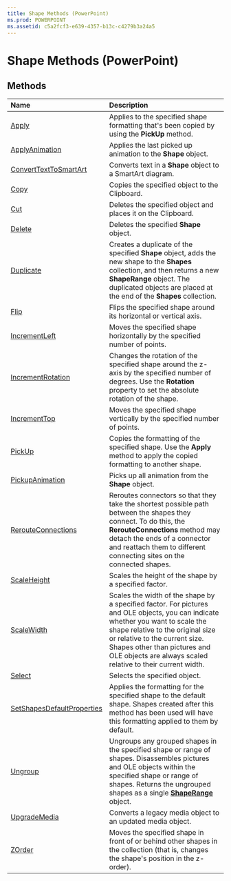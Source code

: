 ```yaml
---
title: Shape Methods (PowerPoint)
ms.prod: POWERPOINT
ms.assetid: c5a2fcf3-e639-4357-b13c-c4279b3a24a5
---
```



# Shape Methods (PowerPoint)

## Methods



|**Name**|**Description**|
|:-----|:-----|
|[Apply](shape-apply-method-powerpoint.md)|Applies to the specified shape formatting that's been copied by using the  **PickUp** method.|
|[ApplyAnimation](shape-applyanimation-method-powerpoint.md)|Applies the last picked up animation to the  **Shape** object.|
|[ConvertTextToSmartArt](shape-converttexttosmartart-method-powerpoint.md)|Converts text in a  **Shape** object to a SmartArt diagram.|
|[Copy](shape-copy-method-powerpoint.md)|Copies the specified object to the Clipboard.|
|[Cut](shape-cut-method-powerpoint.md)|Deletes the specified object and places it on the Clipboard.|
|[Delete](shape-delete-method-powerpoint.md)|Deletes the specified  **Shape** object.|
|[Duplicate](shape-duplicate-method-powerpoint.md)|Creates a duplicate of the specified  **Shape** object, adds the new shape to the **Shapes** collection, and then returns a new **ShapeRange** object. The duplicated objects are placed at the end of the **Shapes** collection.|
|[Flip](shape-flip-method-powerpoint.md)|Flips the specified shape around its horizontal or vertical axis.|
|[IncrementLeft](shape-incrementleft-method-powerpoint.md)|Moves the specified shape horizontally by the specified number of points.|
|[IncrementRotation](shape-incrementrotation-method-powerpoint.md)|Changes the rotation of the specified shape around the z-axis by the specified number of degrees. Use the  **Rotation** property to set the absolute rotation of the shape.|
|[IncrementTop](shape-incrementtop-method-powerpoint.md)|Moves the specified shape vertically by the specified number of points.|
|[PickUp](shape-pickup-method-powerpoint.md)|Copies the formatting of the specified shape. Use the  **Apply** method to apply the copied formatting to another shape.|
|[PickupAnimation](shape-pickupanimation-method-powerpoint.md)|Picks up all animation from the  **Shape** object.|
|[RerouteConnections](shape-rerouteconnections-method-powerpoint.md)|Reroutes connectors so that they take the shortest possible path between the shapes they connect. To do this, the  **RerouteConnections** method may detach the ends of a connector and reattach them to different connecting sites on the connected shapes.|
|[ScaleHeight](shape-scaleheight-method-powerpoint.md)|Scales the height of the shape by a specified factor.|
|[ScaleWidth](shape-scalewidth-method-powerpoint.md)|Scales the width of the shape by a specified factor. For pictures and OLE objects, you can indicate whether you want to scale the shape relative to the original size or relative to the current size. Shapes other than pictures and OLE objects are always scaled relative to their current width.|
|[Select](shape-select-method-powerpoint.md)|Selects the specified object.|
|[SetShapesDefaultProperties](shape-setshapesdefaultproperties-method-powerpoint.md)|Applies the formatting for the specified shape to the default shape. Shapes created after this method has been used will have this formatting applied to them by default.|
|[Ungroup](shape-ungroup-method-powerpoint.md)|Ungroups any grouped shapes in the specified shape or range of shapes. Disassembles pictures and OLE objects within the specified shape or range of shapes. Returns the ungrouped shapes as a single  **[ShapeRange](shaperange-object-powerpoint.md)** object.|
|[UpgradeMedia](shape-upgrademedia-method-powerpoint.md)|Converts a legacy media object to an updated media object.|
|[ZOrder](shape-zorder-method-powerpoint.md)|Moves the specified shape in front of or behind other shapes in the collection (that is, changes the shape's position in the z-order).|

